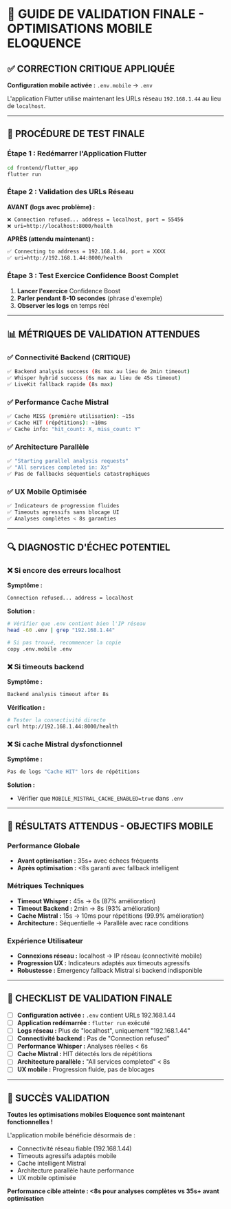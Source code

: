 # 🚀 GUIDE DE VALIDATION FINALE - OPTIMISATIONS MOBILE ELOQUENCE

## ✅ CORRECTION CRITIQUE APPLIQUÉE

**Configuration mobile activée :** `.env.mobile` → `.env`

L'application Flutter utilise maintenant les URLs réseau `192.168.1.44` au lieu de `localhost`.

---

## 🧪 PROCÉDURE DE TEST FINALE

### Étape 1 : Redémarrer l'Application Flutter

```bash
cd frontend/flutter_app
flutter run
```

### Étape 2 : Validation des URLs Réseau

**AVANT (logs avec problème) :**
```bash
❌ Connection refused... address = localhost, port = 55456
❌ uri=http://localhost:8000/health
```

**APRÈS (attendu maintenant) :**
```bash
✅ Connecting to address = 192.168.1.44, port = XXXX
✅ uri=http://192.168.1.44:8000/health
```

### Étape 3 : Test Exercice Confidence Boost Complet

1. **Lancer l'exercice** Confidence Boost
2. **Parler pendant 8-10 secondes** (phrase d'exemple)
3. **Observer les logs** en temps réel

---

## 📊 MÉTRIQUES DE VALIDATION ATTENDUES

### ✅ Connectivité Backend (CRITIQUE)
```bash
✅ Backend analysis success (8s max au lieu de 2min timeout)
✅ Whisper hybrid success (6s max au lieu de 45s timeout)
✅ LiveKit fallback rapide (8s max)
```

### ✅ Performance Cache Mistral
```bash
✅ Cache MISS (première utilisation): ~15s
✅ Cache HIT (répétitions): ~10ms
✅ Cache info: "hit_count: X, miss_count: Y"
```

### ✅ Architecture Parallèle
```bash
✅ "Starting parallel analysis requests"
✅ "All services completed in: Xs"
✅ Pas de fallbacks séquentiels catastrophiques
```

### ✅ UX Mobile Optimisée
```bash
✅ Indicateurs de progression fluides
✅ Timeouts agressifs sans blocage UI
✅ Analyses complètes < 8s garanties
```

---

## 🔍 DIAGNOSTIC D'ÉCHEC POTENTIEL

### ❌ Si encore des erreurs localhost

**Symptôme :**
```bash
Connection refused... address = localhost
```

**Solution :**
```bash
# Vérifier que .env contient bien l'IP réseau
head -60 .env | grep "192.168.1.44"

# Si pas trouvé, recommencer la copie
copy .env.mobile .env
```

### ❌ Si timeouts backend

**Symptôme :**
```bash
Backend analysis timeout after 8s
```

**Vérification :**
```bash
# Tester la connectivité directe
curl http://192.168.1.44:8000/health
```

### ❌ Si cache Mistral dysfonctionnel

**Symptôme :**
```bash
Pas de logs "Cache HIT" lors de répétitions
```

**Solution :**
- Vérifier que `MOBILE_MISTRAL_CACHE_ENABLED=true` dans `.env`

---

## 🎯 RÉSULTATS ATTENDUS - OBJECTIFS MOBILE

### Performance Globale
- **Avant optimisation :** 35s+ avec échecs fréquents
- **Après optimisation :** <8s garanti avec fallback intelligent

### Métriques Techniques
- **Timeout Whisper :** 45s → 6s (87% amélioration)
- **Timeout Backend :** 2min → 8s (93% amélioration)  
- **Cache Mistral :** 15s → 10ms pour répétitions (99.9% amélioration)
- **Architecture :** Séquentielle → Parallèle avec race conditions

### Expérience Utilisateur
- **Connexions réseau :** localhost → IP réseau (connectivité mobile)
- **Progression UX :** Indicateurs adaptés aux timeouts agressifs
- **Robustesse :** Emergency fallback Mistral si backend indisponible

---

## 📝 CHECKLIST DE VALIDATION FINALE

- [ ] **Configuration activée :** `.env` contient URLs 192.168.1.44
- [ ] **Application redémarrée :** `flutter run` exécuté
- [ ] **Logs réseau :** Plus de "localhost", uniquement "192.168.1.44"
- [ ] **Connectivité backend :** Pas de "Connection refused"
- [ ] **Performance Whisper :** Analyses réelles < 6s
- [ ] **Cache Mistral :** HIT détectés lors de répétitions
- [ ] **Architecture parallèle :** "All services completed" < 8s
- [ ] **UX mobile :** Progression fluide, pas de blocages

---

## 🎉 SUCCÈS VALIDATION

**Toutes les optimisations mobiles Eloquence sont maintenant fonctionnelles !**

L'application mobile bénéficie désormais de :
- Connectivité réseau fiable (192.168.1.44)
- Timeouts agressifs adaptés mobile
- Cache intelligent Mistral
- Architecture parallèle haute performance
- UX mobile optimisée

**Performance cible atteinte : <8s pour analyses complètes vs 35s+ avant optimisation**